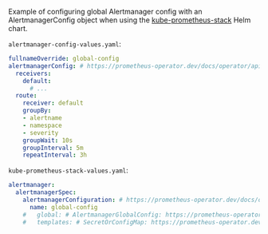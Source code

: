 Example of configuring global Alertmanager config with an AlertmanagerConfig object when using the [kube-prometheus-stack](https://github.com/prometheus-community/helm-charts/tree/main/charts/kube-prometheus-stack) Helm chart.

`alertmanager-config-values.yaml`:
```yaml
fullnameOverride: global-config
alertmanagerConfig: # https://prometheus-operator.dev/docs/operator/api/#monitoring.coreos.com/v1alpha1.AlertmanagerConfigSpec
  receivers:
    default:
      # ...
  route:
    receiver: default
    groupBy:
    - alertname
    - namespace
    - severity
    groupWait: 10s
    groupInterval: 5m
    repeatInterval: 3h
```

`kube-prometheus-stack-values.yaml`:
```yaml
alertmanager:
  alertmanagerSpec:
    alertmanagerConfiguration: # https://prometheus-operator.dev/docs/operator/api/#monitoring.coreos.com/v1.AlertmanagerConfiguration
      name: global-config
    #   global: # AlertmanagerGlobalConfig: https://prometheus-operator.dev/docs/operator/api/#monitoring.coreos.com/v1.AlertmanagerGlobalConfig
    #   templates: # SecretOrConfigMap: https://prometheus-operator.dev/docs/operator/api/#monitoring.coreos.com/v1.SecretOrConfigMap
```

